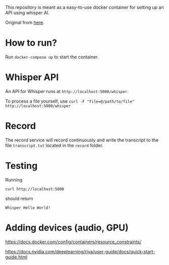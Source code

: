 This repository is meant as a easy-to-use docker container for setting up an API using whisper AI.

Original from [here](https://lablab.ai/t/whisper-api-flask-docker).

# How to run?

Run `docker-compose up` to start the container.

# Whisper API

An API for Whisper runs at `http://localhost:5000/whisper`.

To process a file yourself, use `curl -F "file=@/path/to/file" http://localhost:5000/whisper`

# Record

The record service will record continuously and write the transcript to the file `transcript.txt` located in the `record` folder.

# Testing

Running

`curl http://localhost:5000`

should return

`Whisper Hello World!`

# Adding devices (audio, GPU)

https://docs.docker.com/config/containers/resource_constraints/

https://docs.nvidia.com/deeplearning/riva/user-guide/docs/quick-start-guide.html
